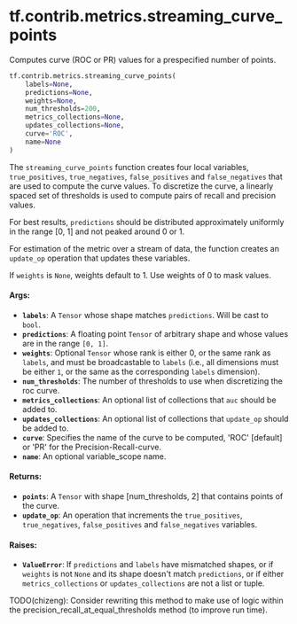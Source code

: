 <div itemscope itemtype="http://developers.google.com/ReferenceObject">
<meta itemprop="name" content="tf.contrib.metrics.streaming_curve_points" />
<meta itemprop="path" content="Stable" />
</div>

# tf.contrib.metrics.streaming_curve_points

Computes curve (ROC or PR) values for a prespecified number of points.

``` python
tf.contrib.metrics.streaming_curve_points(
    labels=None,
    predictions=None,
    weights=None,
    num_thresholds=200,
    metrics_collections=None,
    updates_collections=None,
    curve='ROC',
    name=None
)
```

<!-- Placeholder for "Used in" -->

The `streaming_curve_points` function creates four local variables,
`true_positives`, `true_negatives`, `false_positives` and `false_negatives`
that are used to compute the curve values. To discretize the curve, a linearly
spaced set of thresholds is used to compute pairs of recall and precision
values.

For best results, `predictions` should be distributed approximately uniformly
in the range [0, 1] and not peaked around 0 or 1.

For estimation of the metric over a stream of data, the function creates an
`update_op` operation that updates these variables.

If `weights` is `None`, weights default to 1. Use weights of 0 to mask values.

#### Args:


* <b>`labels`</b>: A `Tensor` whose shape matches `predictions`. Will be cast to
  `bool`.
* <b>`predictions`</b>: A floating point `Tensor` of arbitrary shape and whose values
  are in the range `[0, 1]`.
* <b>`weights`</b>: Optional `Tensor` whose rank is either 0, or the same rank as
  `labels`, and must be broadcastable to `labels` (i.e., all dimensions must
  be either `1`, or the same as the corresponding `labels` dimension).
* <b>`num_thresholds`</b>: The number of thresholds to use when discretizing the roc
  curve.
* <b>`metrics_collections`</b>: An optional list of collections that `auc` should be
  added to.
* <b>`updates_collections`</b>: An optional list of collections that `update_op` should
  be added to.
* <b>`curve`</b>: Specifies the name of the curve to be computed, 'ROC' [default] or
  'PR' for the Precision-Recall-curve.
* <b>`name`</b>: An optional variable_scope name.


#### Returns:


* <b>`points`</b>: A `Tensor` with shape [num_thresholds, 2] that contains points of
  the curve.
* <b>`update_op`</b>: An operation that increments the `true_positives`,
  `true_negatives`, `false_positives` and `false_negatives` variables.


#### Raises:


* <b>`ValueError`</b>: If `predictions` and `labels` have mismatched shapes, or if
  `weights` is not `None` and its shape doesn't match `predictions`, or if
  either `metrics_collections` or `updates_collections` are not a list or
  tuple.

TODO(chizeng): Consider rewriting this method to make use of logic within the
precision_recall_at_equal_thresholds method (to improve run time).